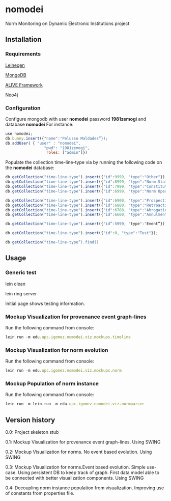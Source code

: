 # nomodei
Norm Monitoring on Dynamic Electronic Institutions project

## Installation
### Requirements
[Leinegen](https://github.com/technomancy/leiningen)

[MongoDB](https://www.mongodb.org/)

[ALIVE Framework](http://sourceforge.net/projects/ict-alive/)

[Neo4j](http://neo4j.com/download/)
### Configuration
Configure mongodb with user **nomodei** password **1981zemogi** and database **nomodei**
For instance:
```javascript
use nomodei;
db.bunny.insert({"name":"Pelusso Maldades”});
db.addUser( { "user" : "nomodei",
                 "pwd": "1981zemogi",
                  roles: ["admin"]})
```
Populate the collection time-line-type via by running the following code on the **nomodei** database:
 ```javascript
db.getCollection("time-line-type").insert({"id":9999, "type":"Other"});
db.getCollection("time-line-type").insert({"id":8999, "type":"Norm State"});
db.getCollection("time-line-type").insert({"id":7999, "type":"Constitutive Entailment"});
db.getCollection("time-line-type").insert({"id":6999, "type":"Norm Operation"});

db.getCollection("time-line-type").insert({"id":6900, "type":"Prospective Promulgation"});
db.getCollection("time-line-type").insert({"id":6800, "type":"Retroactive Promulgation"});
db.getCollection("time-line-type").insert({"id":6700, "type":"Abrogation"});
db.getCollection("time-line-type").insert({"id":6600, "type":"Annulment"});

db.getCollection("time-line-type").insert({"id”:5999, "type":"Event”});

db.getCollection("time-line-type").insert({"id":0, "type":"Test"});

db.getCollection("time-line-type”).find()
```
## Usage
### Generic test
lein clean

lein ring server

Initial page shows testing information.
### Mockup Visualization for provenance event graph-lines
Run the following command from console:
```javascript
lein run -m edu.upc.igomez.nomodei.viz.mockups.timeline
```

### Mockup Visualization for norm evolution
Run the following command from console:
```javascript
lein run -m edu.upc.igomez.nomodei.viz.mockups.norm
```
### Mockup Population of norm instance
Run the following command from console:
```javascript
lein run -m lein run -m edu.upc.igomez.nomodei.viz.normparser
```


## Version history
0.0: Project skeleton stub

0.1: Mockup Visualization for provenance event graph-lines. Using SWING

0.2: Mockup Visualization for norms. No event based evolution. Using SWING

0.3: Mockup Visualization for norms.Event based evolution. Simple use-case. Using persistent DB to keep track of graph. First data model able to be connected with better visualization components. Using SWING

0.4: Decoupling norm instance population from visualization. Improving use of constants from properties file.
